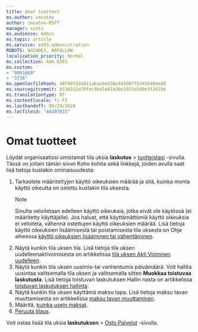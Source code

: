```yaml
---
title: Omat tuotteet
ms.author: cmcatee
author: cmcatee-MSFT
manager: scotv
ms.audience: Admin
ms.topic: article
ms.service: o365-administration
ROBOTS: NOINDEX, NOFOLLOW
localization_priority: Normal
ms.collection: Adm_O365
ms.custom:
- "9001669"
- "3736"
ms.openlocfilehash: 49f90fd3a911abaebe158e442d97f9345548ee88
ms.sourcegitcommit: 0338332a70fec9bd1e81b26e1933a5d0e3f261b6
ms.translationtype: MT
ms.contentlocale: fi-FI
ms.lasthandoff: 09/29/2020
ms.locfileid: "48307015"
---
```

# <a name="your-products"></a>Omat tuotteet

Löydät organisaatiosi omistamat tila uksia **laskutus**  >  [tuotteistasi](https://go.microsoft.com/fwlink/p/?linkid=842054) -sivulla. Tässä on joitain tämän sivun Koho kohtia sekä linkkejä, joiden avulla saat lisä tietoja kustakin ominaisuudesta:

1. Tarkastele määritettyjen käyttö oikeuksien määrää ja sitä, kuinka monta käyttö oikeutta on ostettu kustakin tila uksesta.
    > [!NOTE]
    > Sinulta veloitetaan edelleen käyttö oikeuksia, jotka eivät ole käytössä (ei määritetty käyttäjälle). Jos haluat, että käyttämättömiä käyttö oikeuksia ei veloiteta, vähennä ostettujen käyttö oikeuksien määrää. Lisä tietoja käyttö oikeuksien lisäämisestä tai poistamisesta tila uksesta on Ohje aiheessa [käyttö oikeuksien lisääminen tai vähentäminen](https://docs.microsoft.com/alchemyinsights/how-to-add-or-reduce-licenses).
2. Näytä kunkin tila uksen tila. Lisä tietoja tila uksen uudelleenaktivoimisesta on artikkelissa [tila uksen Akti Voiminen uudelleen](reactivate-your-subscription.md).
3. Näytä kunkin tila uksen uusimis-tai vanhentumis päivämäärä. Voit hallita uusintaa valitsemalla tila uksen ja valitsemalla sitten **Muokkaa toistuvaa laskutusta**. Lisä tietoja toistuvan laskutuksen Hallin nasta on artikkelissa [toistuvan laskutuksen hallinta](manage-auto-renewal.md).
4. Näytä kunkin tila uksen käyttämä maksu tapa. Lisä tietoja maksu tavan muuttamisesta on artikkelissa [maksu tavan muuttaminen](change-payment-method.md).
5. Määritä, [kuinka usein maksat](change-how-often-you-pay.md).
6. [Peruuta tilaus](https://go.microsoft.com/fwlink/?linkid=2119113).

Voit ostaa lisää tila uksia **laskutuksen**  >  [Osto Palvelut](https://go.microsoft.com/fwlink/p/?linkid=868433) -sivulla.